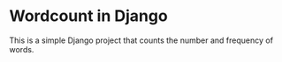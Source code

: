 # Wordcount in Django

This is a simple Django project that counts the number and frequency of words.
